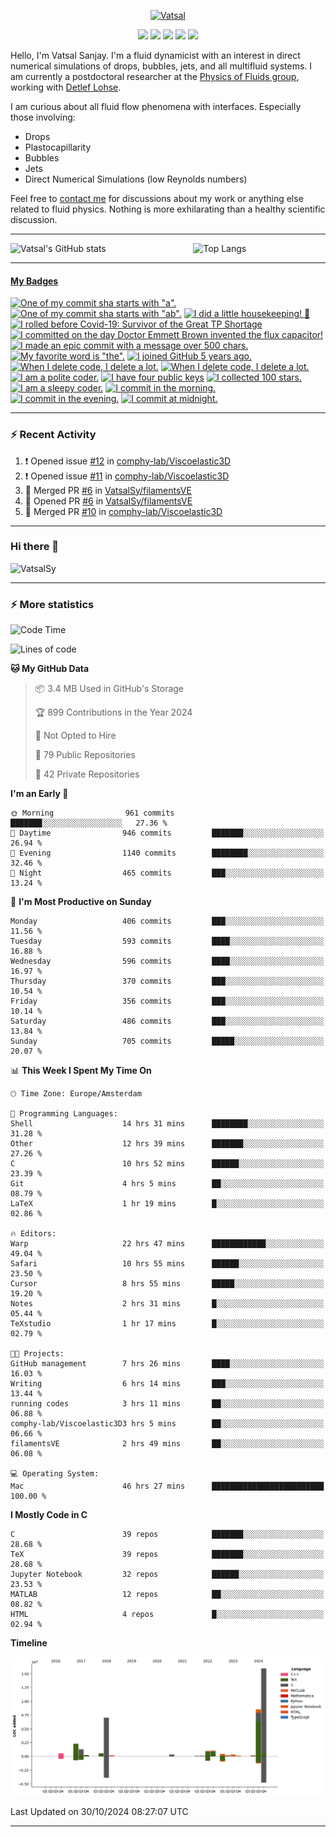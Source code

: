 <center>

[<img alt="Vatsal" width="200px" src="https://www.dropbox.com/s/dxyybgtblo8er6h/Logo_Vatsal_Vector.png?raw=1">](https://www.vatsalsanjay.com)

[<img src="https://img.shields.io/badge/googlescholar-4285F4?&style=for-the-badge&logo=googlescholar&logoColor=white">](https://scholar.google.com/citations?hl=en&user=67aQviYAAAAJ)
[<img src="https://img.shields.io/static/v1.svg?&style=for-the-badge&logo=ResearchGate&label=&message=ResearchGate&logoColor=white&color=green">](https://www.researchgate.net/profile/Vatsal-Sanjay-2)
[<img src="https://img.shields.io/badge/twitter-1DA1F2?&style=for-the-badge&logo=twitter&logoColor=white">](https://twitter.com/VatsalSanjay)
[<img src="https://img.shields.io/badge/linkedin-0A66C2?&style=for-the-badge&logo=linkedin">](https://www.linkedin.com/in/vatsalsanjay/)
[<img src="https://img.shields.io/badge/orcid-A6CE39?&style=for-the-badge&logo=orcid&logoColor=white">](https://orcid.org/0000-0002-4293-6099)

</center>

Hello, I'm Vatsal Sanjay. I'm a fluid dynamicist with an interest in direct numerical simulations of drops, bubbles, jets, and all multifluid systems. I am currently a postdoctoral researcher at the [Physics of Fluids group](https://pof.tnw.utwente.nl), working with [Detlef Lohse](https://en.wikipedia.org/wiki/Detlef_Lohse). 

I am curious about all fluid flow phenomena with interfaces. Especially those involving:

- Drops
- Plastocapillarity
- Bubbles
- Jets
- Direct Numerical Simulations (low Reynolds numbers)

Feel free to [contact me](mailto:contact@vatsalsanjay.com) for discussions about my work or anything else related to fluid physics. Nothing is more exhilarating than a healthy scientific discussion.

<!-- ![Vatsal's GitHub stats](https://github-readme-stats-xi-wine-74.vercel.app/api?username=VatsalSy&show_icons=true&theme=vision-friendly-dark)

![Top Langs](https://github-readme-stats-xi-wine-74.vercel.app/api/top-langs/?username=VatsalSy&layout=compact&theme=vision-friendly-dark) -->

---
<div style="display: flex; justify-content: space-between;">
    <img src="https://github-readme-stats-xi-wine-74.vercel.app/api?username=VatsalSy&show_icons=true&theme=vision-friendly-dark" alt="Vatsal's GitHub stats" style="width: 55%;">
    <img src="https://github-readme-stats-xi-wine-74.vercel.app/api/top-langs/?username=VatsalSy&layout=compact&theme=vision-friendly-dark" alt="Top Langs" style="width: 42%;">
</div>

---
<!-- my-badges start -->
<h4><a href="https://github.com/my-badges/my-badges">My Badges</a></h4>

<a href="my-badges/a-commit.md"><img src="https://my-badges.github.io/my-badges/a-commit.png" alt="One of my commit sha starts with &quot;a&quot;." title="One of my commit sha starts with &quot;a&quot;." width="64"></a>
<a href="my-badges/ab-commit.md"><img src="https://my-badges.github.io/my-badges/ab-commit.png" alt="One of my commit sha starts with &quot;ab&quot;." title="One of my commit sha starts with &quot;ab&quot;." width="64"></a>
<a href="my-badges/chore-commit.md"><img src="https://my-badges.github.io/my-badges/chore-commit.png" alt="I did a little housekeeping! 🧹" title="I did a little housekeeping! 🧹" width="64"></a>
<a href="my-badges/covid-19.md"><img src="https://my-badges.github.io/my-badges/covid-19.png" alt="I rolled before Covid-19: Survivor of the Great TP Shortage" title="I rolled before Covid-19: Survivor of the Great TP Shortage" width="64"></a>
<a href="my-badges/delorean.md"><img src="https://my-badges.github.io/my-badges/delorean.png" alt="I committed on the day Doctor Emmett Brown invented the flux capacitor!" title="I committed on the day Doctor Emmett Brown invented the flux capacitor!" width="64"></a>
<a href="my-badges/epic-commit.md"><img src="https://my-badges.github.io/my-badges/epic-commit.png" alt="I made an epic commit with a message over 500 chars." title="I made an epic commit with a message over 500 chars." width="64"></a>
<a href="my-badges/favorite-word.md"><img src="https://my-badges.github.io/my-badges/favorite-word.png" alt="My favorite word is &quot;the&quot;." title="My favorite word is &quot;the&quot;." width="64"></a>
<a href="my-badges/github-anniversary-5.md"><img src="https://my-badges.github.io/my-badges/github-anniversary-5.png" alt="I joined GitHub 5 years ago." title="I joined GitHub 5 years ago." width="64"></a>
<a href="my-badges/mass-delete-commit.md"><img src="https://my-badges.github.io/my-badges/mass-delete-commit.png" alt="When I delete code, I delete a lot." title="When I delete code, I delete a lot." width="64"></a>
<a href="my-badges/mass-delete-commit-10k.md"><img src="https://my-badges.github.io/my-badges/mass-delete-commit-10k.png" alt="When I delete code, I delete a lot." title="When I delete code, I delete a lot." width="64"></a>
<a href="my-badges/polite-coder.md"><img src="https://my-badges.github.io/my-badges/polite-coder.png" alt="I am a polite coder." title="I am a polite coder." width="64"></a>
<a href="my-badges/public-keys-4.md"><img src="https://my-badges.github.io/my-badges/public-keys-4.png" alt="I have four public keys" title="I have four public keys" width="64"></a>
<a href="my-badges/stars-100.md"><img src="https://my-badges.github.io/my-badges/stars-100.png" alt="I collected 100 stars." title="I collected 100 stars." width="64"></a>
<a href="my-badges/sleepy-coder.md"><img src="https://my-badges.github.io/my-badges/sleepy-coder.png" alt="I am a sleepy coder." title="I am a sleepy coder." width="64"></a>
<a href="my-badges/morning-commits.md"><img src="https://my-badges.github.io/my-badges/morning-commits.png" alt="I commit in the morning." title="I commit in the morning." width="64"></a>
<a href="my-badges/evening-commits.md"><img src="https://my-badges.github.io/my-badges/evening-commits.png" alt="I commit in the evening." title="I commit in the evening." width="64"></a>
<a href="my-badges/midnight-commits.md"><img src="https://my-badges.github.io/my-badges/midnight-commits.png" alt="I commit at midnight." title="I commit at midnight." width="64"></a>
<!-- my-badges end -->

---

### :zap: Recent Activity

<!--START_SECTION:activity-->
1. ❗ Opened issue [#12](https://github.com/comphy-lab/Viscoelastic3D/issues/12) in [comphy-lab/Viscoelastic3D](https://github.com/comphy-lab/Viscoelastic3D)
2. ❗ Opened issue [#11](https://github.com/comphy-lab/Viscoelastic3D/issues/11) in [comphy-lab/Viscoelastic3D](https://github.com/comphy-lab/Viscoelastic3D)
3. 🎉 Merged PR [#6](https://github.com/VatsalSy/filamentsVE/pull/6) in [VatsalSy/filamentsVE](https://github.com/VatsalSy/filamentsVE)
4. 💪 Opened PR [#6](https://github.com/VatsalSy/filamentsVE/pull/6) in [VatsalSy/filamentsVE](https://github.com/VatsalSy/filamentsVE)
5. 🎉 Merged PR [#10](https://github.com/comphy-lab/Viscoelastic3D/pull/10) in [comphy-lab/Viscoelastic3D](https://github.com/comphy-lab/Viscoelastic3D)
<!--END_SECTION:activity-->
---

### Hi there 👋
<p align="left"> <img src="https://komarev.com/ghpvc/?username=VatsalSy&label=Profile%20views&color=orange&style=for-the-badge" alt="VatsalSy" /> </p>

---
### :zap: More statistics

<!--START_SECTION:waka-->
![Code Time](http://img.shields.io/badge/Code%20Time-476%20hrs%2036%20mins-blue)

![Lines of code](https://img.shields.io/badge/From%20Hello%20World%20I%27ve%20Written-39.8%20million%20lines%20of%20code-blue)

**🐱 My GitHub Data** 

> 📦 3.4 MB Used in GitHub's Storage 
 > 
> 🏆 899 Contributions in the Year 2024
 > 
> 🚫 Not Opted to Hire
 > 
> 📜 79 Public Repositories 
 > 
> 🔑 42 Private Repositories 
 > 
**I'm an Early 🐤** 

```text
🌞 Morning                961 commits         ███████░░░░░░░░░░░░░░░░░░   27.36 % 
🌆 Daytime                946 commits         ███████░░░░░░░░░░░░░░░░░░   26.94 % 
🌃 Evening                1140 commits        ████████░░░░░░░░░░░░░░░░░   32.46 % 
🌙 Night                  465 commits         ███░░░░░░░░░░░░░░░░░░░░░░   13.24 % 
```
📅 **I'm Most Productive on Sunday** 

```text
Monday                   406 commits         ███░░░░░░░░░░░░░░░░░░░░░░   11.56 % 
Tuesday                  593 commits         ████░░░░░░░░░░░░░░░░░░░░░   16.88 % 
Wednesday                596 commits         ████░░░░░░░░░░░░░░░░░░░░░   16.97 % 
Thursday                 370 commits         ███░░░░░░░░░░░░░░░░░░░░░░   10.54 % 
Friday                   356 commits         ███░░░░░░░░░░░░░░░░░░░░░░   10.14 % 
Saturday                 486 commits         ███░░░░░░░░░░░░░░░░░░░░░░   13.84 % 
Sunday                   705 commits         █████░░░░░░░░░░░░░░░░░░░░   20.07 % 
```


📊 **This Week I Spent My Time On** 

```text
🕑︎ Time Zone: Europe/Amsterdam

💬 Programming Languages: 
Shell                    14 hrs 31 mins      ████████░░░░░░░░░░░░░░░░░   31.28 % 
Other                    12 hrs 39 mins      ███████░░░░░░░░░░░░░░░░░░   27.26 % 
C                        10 hrs 52 mins      ██████░░░░░░░░░░░░░░░░░░░   23.39 % 
Git                      4 hrs 5 mins        ██░░░░░░░░░░░░░░░░░░░░░░░   08.79 % 
LaTeX                    1 hr 19 mins        █░░░░░░░░░░░░░░░░░░░░░░░░   02.86 % 

🔥 Editors: 
Warp                     22 hrs 47 mins      ████████████░░░░░░░░░░░░░   49.04 % 
Safari                   10 hrs 55 mins      ██████░░░░░░░░░░░░░░░░░░░   23.50 % 
Cursor                   8 hrs 55 mins       █████░░░░░░░░░░░░░░░░░░░░   19.20 % 
Notes                    2 hrs 31 mins       █░░░░░░░░░░░░░░░░░░░░░░░░   05.44 % 
TeXstudio                1 hr 17 mins        █░░░░░░░░░░░░░░░░░░░░░░░░   02.79 % 

🐱‍💻 Projects: 
GitHub management        7 hrs 26 mins       ████░░░░░░░░░░░░░░░░░░░░░   16.03 % 
Writing                  6 hrs 14 mins       ███░░░░░░░░░░░░░░░░░░░░░░   13.44 % 
running codes            3 hrs 11 mins       ██░░░░░░░░░░░░░░░░░░░░░░░   06.88 % 
comphy-lab/Viscoelastic3D3 hrs 5 mins        ██░░░░░░░░░░░░░░░░░░░░░░░   06.66 % 
filamentsVE              2 hrs 49 mins       ██░░░░░░░░░░░░░░░░░░░░░░░   06.08 % 

💻 Operating System: 
Mac                      46 hrs 27 mins      █████████████████████████   100.00 % 
```

**I Mostly Code in C** 

```text
C                        39 repos            ███████░░░░░░░░░░░░░░░░░░   28.68 % 
TeX                      39 repos            ███████░░░░░░░░░░░░░░░░░░   28.68 % 
Jupyter Notebook         32 repos            ██████░░░░░░░░░░░░░░░░░░░   23.53 % 
MATLAB                   12 repos            ██░░░░░░░░░░░░░░░░░░░░░░░   08.82 % 
HTML                     4 repos             █░░░░░░░░░░░░░░░░░░░░░░░░   02.94 % 
```



**Timeline**

![Lines of Code chart](https://raw.githubusercontent.com/VatsalSy/VatsalSy/main/assets/bar_graph.png)


 Last Updated on 30/10/2024 08:27:07 UTC
<!--END_SECTION:waka-->
---
